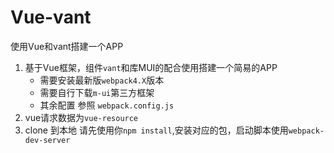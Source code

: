 # Vue-vant
使用Vue和vant搭建一个APP

1. 基于Vue框架，组件`vant`和库MUI的配合使用搭建一个简易的APP
    - 需要安装最新版`webpack4.X`版本
    - 需要自行下载`m-ui`第三方框架
    - 其余配置 参照 `webpack.config.js`
2. vue请求数据为`vue-resource` 
3. clone 到本地 请先使用你` npm install `,安装对应的包，启动脚本使用`webpack-dev-server`
